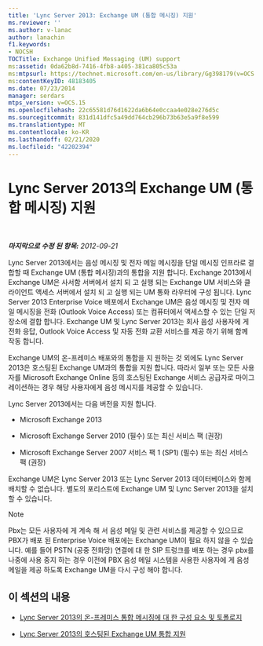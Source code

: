 ```yaml
---
title: 'Lync Server 2013: Exchange UM (통합 메시징) 지원'
ms.reviewer: ''
ms.author: v-lanac
author: lanachin
f1.keywords:
- NOCSH
TOCTitle: Exchange Unified Messaging (UM) support
ms:assetid: 0da62b8d-7416-4fb8-a405-381ca805c53a
ms:mtpsurl: https://technet.microsoft.com/en-us/library/Gg398179(v=OCS.15)
ms:contentKeyID: 48183405
ms.date: 07/23/2014
manager: serdars
mtps_version: v=OCS.15
ms.openlocfilehash: 22c65581d76d1622da6b64e0ccaa4e028e276d5c
ms.sourcegitcommit: 831d141dfc5a49dd764cb296b73b63e5a9f8e599
ms.translationtype: MT
ms.contentlocale: ko-KR
ms.lasthandoff: 02/21/2020
ms.locfileid: "42202394"
---
```

<div data-xmlns="http://www.w3.org/1999/xhtml">

<div class="topic" data-xmlns="http://www.w3.org/1999/xhtml" data-msxsl="urn:schemas-microsoft-com:xslt" data-cs="https://msdn.microsoft.com/">

<div data-asp="https://msdn2.microsoft.com/asp">

# <a name="exchange-unified-messaging-um-support-in-lync-server-2013"></a>Lync Server 2013의 Exchange UM (통합 메시징) 지원

</div>

<div id="mainSection">

<div id="mainBody">

<span> </span>

_**마지막으로 수정 된 항목:** 2012-09-21_

Lync Server 2013에서는 음성 메시징 및 전자 메일 메시징을 단일 메시징 인프라로 결합할 때 Exchange UM (통합 메시징)과의 통합을 지원 합니다. Exchange 2013에서 Exchange UM은 사서함 서버에서 설치 되 고 실행 되는 Exchange UM 서비스와 클라이언트 액세스 서버에서 설치 되 고 실행 되는 UM 통화 라우터에 구성 됩니다. Lync Server 2013 Enterprise Voice 배포에서 Exchange UM은 음성 메시징 및 전자 메일 메시징을 전화 (Outlook Voice Access) 또는 컴퓨터에서 액세스할 수 있는 단일 저장소에 결합 합니다. Exchange UM 및 Lync Server 2013는 회사 음성 사용자에 게 전화 응답, Outlook Voice Access 및 자동 전화 교환 서비스를 제공 하기 위해 함께 작동 합니다.

Exchange UM의 온-프레미스 배포와의 통합을 지 원하는 것 외에도 Lync Server 2013은 호스팅된 Exchange UM과의 통합을 지원 합니다. 따라서 일부 또는 모든 사용자를 Microsoft Exchange Online 등의 호스팅된 Exchange 서비스 공급자로 마이그레이션하는 경우 해당 사용자에게 음성 메시지를 제공할 수 있습니다.

Lync Server 2013에서는 다음 버전을 지원 합니다.

  - Microsoft Exchange 2013

  - Microsoft Exchange Server 2010 (필수) 또는 최신 서비스 팩 (권장)

  - Microsoft Exchange Server 2007 서비스 팩 1 (SP1) (필수) 또는 최신 서비스 팩 (권장)

Exchange UM은 Lync Server 2013 또는 Lync Server 2013 데이터베이스와 함께 배치할 수 없습니다. 별도의 포리스트에 Exchange UM 및 Lync Server 2013을 설치할 수 있습니다.

<div>


> [!NOTE]  
> Pbx는 모든 사용자에 게 계속 해 서 음성 메일 및 관련 서비스를 제공할 수 있으므로 PBX가 배포 된 Enterprise Voice 배포에는 Exchange UM이 필요 하지 않을 수 있습니다. 예를 들어 PSTN (공중 전화망) 연결에 대 한 SIP 트렁크를 배포 하는 경우 pbx를 나중에 사용 중지 하는 경우 이전에 PBX 음성 메일 시스템을 사용한 사용자에 게 음성 메일을 제공 하도록 Exchange UM을 다시 구성 해야 합니다.



</div>

<div>

## <a name="in-this-section"></a>이 섹션의 내용

  - [Lync Server 2013의 온-프레미스 통합 메시징에 대 한 구성 요소 및 토폴로지](lync-server-2013-components-and-topologies-for-on-premises-unified-messaging.md)

  - [Lync Server 2013의 호스팅된 Exchange UM 통합 지원](lync-server-2013-support-for-hosted-exchange-um-integration.md)

</div>

</div>

<span> </span>

</div>

</div>

</div>


